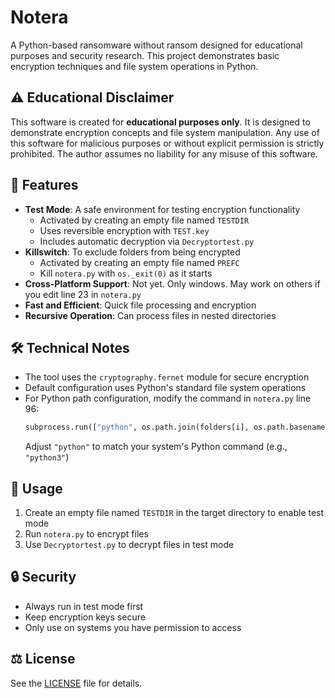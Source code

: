 # Notera

A Python-based ransomware without ransom designed for educational purposes and security research. This project demonstrates basic encryption techniques and file system operations in Python.

## ⚠️ Educational Disclaimer

This software is created for **educational purposes only**. It is designed to demonstrate encryption concepts and file system manipulation. Any use of this software for malicious purposes or without explicit permission is strictly prohibited. The author assumes no liability for any misuse of this software.

## 🔑 Features

- **Test Mode**: A safe environment for testing encryption functionality
  - Activated by creating an empty file named `TESTDIR`
  - Uses reversible encryption with `TEST.key`
  - Includes automatic decryption via `Decryptortest.py`
- **Killswitch**: To exclude folders from being encrypted
  - Activated by creating an empty file named `PREFC`
  - Kill `notera.py` with `os._exit(0)` as it starts
- **Cross-Platform Support**: Not yet. Only windows. May work on others if you edit line 23 in `notera.py`
- **Fast and Efficient**: Quick file processing and encryption
- **Recursive Operation**: Can process files in nested directories

## 🛠️ Technical Notes

- The tool uses the `cryptography.fernet` module for secure encryption
- Default configuration uses Python's standard file system operations
- For Python path configuration, modify the command in `notera.py` line 96:
  ```python
  subprocess.run(["python", os.path.join(folders[i], os.path.basename(__file__))])
  ```
  Adjust `"python"` to match your system's Python command (e.g., `"python3"`)

## 📝 Usage

1. Create an empty file named `TESTDIR` in the target directory to enable test mode
2. Run `notera.py` to encrypt files
3. Use `Decryptortest.py` to decrypt files in test mode

## 🔒 Security

- Always run in test mode first
- Keep encryption keys secure
- Only use on systems you have permission to access

## ⚖️ License

See the [LICENSE](LICENSE) file for details.
